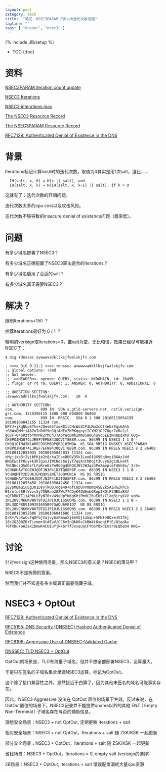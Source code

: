 ```yaml
---
layout: post
category: tech
title:  "笔记：NSEC3PARAM 的hash迭代次数问题"
tagline: ""
tags: [ "dnssec", "nsec3" ] 
---
```

{% include JB/setup %}

* TOC
{:toc}

# 资料

[NSEC3PARAM iteration count update](https://www.ietf.org/mail-archive/web/dnsop/current/msg21656.html)

[NSEC3 Iterations](https://tools.ietf.org/html/draft-york-dnsop-deploying-dnssec-crypto-algs-05#section-2.3.1)

[NSEC3 interations max](https://github.com/miekg/dns/issues/611)

[The NSEC3 Resource Record](https://tools.ietf.org/html/rfc5155#page-7)

[The NSEC3PARAM Resource Record](https://tools.ietf.org/html/rfc5155#page-12)

[RFC7129: Authenticated Denial of Existence in the DNS](https://tools.ietf.org/html/rfc7129)


# 背景

Iterations标记计算hash时的迭代次数，取值为0其实是用1次salt，逗比……

      IH(salt, x, 0) = H(x || salt), and
      IH(salt, x, k) = H(IH(salt, x, k-1) || salt), if k > 0

这就有了：迭代次数的开销问题。

迭代次数太多的cpu cost以及攻击风险。

迭代次数不够导致的insecure denial of existence问题（概率低）。

# 问题

有多少域名部署了NSEC3？

有多少域名正确配置了NSEC3算法适合的Iterations？

有多少域名启用了合适的salt？

有多少域名真正需要NSEC3？

# 解决？

限制Iterations<150 ？

推荐Iterations最好为 0 / 1 ？

精明的verisign取Iterations=0，置salt为空，无比和谐，效果已经尽可能接近NSEC了：

    $ dig +dnssec avwwwvadkllksjfwalskjfv.com

    ; <<>> DiG 9.11.2 <<>> +dnssec avwwwvadkllksjfwalskjfv.com
    ;; global options: +cmd
    ;; Got answer:
    ;; ->>HEADER<<- opcode: QUERY, status: NXDOMAIN, id: 26495
    ;; flags: qr rd ra; QUERY: 1, ANSWER: 0, AUTHORITY: 8, ADDITIONAL: 0

    ;; QUESTION SECTION:
    ;avwwwvadkllksjfwalskjfv.com.	IN	A

    ;; AUTHORITY SECTION:
    com.			899	IN	SOA	a.gtld-servers.net. nstld.verisign-grs.com. 1515390115 1800 900 604800 86400
    com.			899	IN	RRSIG	SOA 8 1 900 20180115054155 20180108043155 11324 com. NPYJ+jXqNUokYhx+JQes65fxwX81lCHcWoZCP3LRm2cCt4eEzPqi6AhA tG0WxQMM+iA6ZoTnRHY9o9QiANEmZKPKqqnyiICYM21OJZUgr7eRuJ/l gGvF+04pRztbYmnMk2rM5hJ7AbYWcDWh1mm0586Ghuyc6EEzNRepqxmU GOg=
    CK0POJMG874LJREF7EFN8430QVIT8BSM.com. 86399 IN NSEC3 1 1 0 - CK0Q1GIN43N1ARRC9OSM6QPQR81H5M9A  NS SOA RRSIG DNSKEY NSEC3PARAM
    CK0POJMG874LJREF7EFN8430QVIT8BSM.com. 86399 IN RRSIG NSEC3 8 2 86400 20180112055033 20180105044033 11324 com. cMyjjxb3+ZyjbPKje2t8/kaIFpxDBOV35kILoxO1QX95qBvoiBXAzJdd WNqKwcIPUuy+k3KlguxJIWCNqs6ujyT7qqXnthDqjt3uvyGIgzdLkeXt fN4NkcsQ5dDsfLFpRreEiPe9G0g4UROSJBYJW3qzGPe2mvpleF4Gk9a/ 3r8=
    VCH6DHAVTOGEHJQOTJN3P41D3TQU8P8F.com. 86399 IN NSEC3 1 1 0 - VCH8QMTP2B5UKJEMQQUS1METJ0QVONCA  NS DS RRSIG
    VCH6DHAVTOGEHJQOTJN3P41D3TQU8P8F.com. 86399 IN RRSIG NSEC3 8 2 86400 20180112053458 20180105042458 11324 com. IEypMBmuiuEgJ81Dsyjk00Joge49+ofC8pUVVmDmq4SEZk5AZRGIkhC6 B1/mtu28HlYvzs5y7O6Eao28ZWs77CDyK92W6mbORwpIXOlPtNBXxBXV sQFkRKTE1iAP0LUfyNT0+V49eUpYKKgKMiPmdC2buEU5zClXqBirykVV uoM=
    3RL20VCNK6KV8OT9TDIJPI0JU1SS6ONS.com. 86399 IN NSEC3 1 1 0 - 3RL3ODP8D910939I655B97GAQU6VE1Q7  NS DS RRSIG
    3RL20VCNK6KV8OT9TDIJPI0JU1SS6ONS.com. 86399 IN RRSIG NSEC3 8 2 86400 20180113052606 20180106041606 11324 com. QrK+/VpRwCufqQFbjVajvy6xFmauXjEeVQj1aSqL+5FNtv8QxeJVI7bj 18c2GZ00ZD+Tizmm+GtATpV/CC6v3nQkU6cCbRW4i6xeqtPtE/U1qdAv 70TXDu+pAZax1DmwK4CUIuYjkk6rTfJxsquqcFYOoY8xdEmzr9LQbeDH KNE=

# 讨论

针对verisign这种使用场景，那么NSEC3的意义是？NSEC的薄马甲？

NSEC5不是折腾的答案。

然而我们并不知道有多少域真正需要隐藏子域。


# NSEC3 + OptOut

[RFC7129: Authenticated Denial of Existence in the DNS](https://tools.ietf.org/html/rfc7129)

[RFC5155: DNS Security (DNSSEC) Hashed Authenticated Denial of Existence](https://tools.ietf.org/html/rfc5155)

[RFC8198: Aggressive Use of DNSSEC-Validated Cache](https://tools.ietf.org/html/rfc8198)

[DNSSEC: TLD NSEC3 + OptOut](http://www.communitydns.eu/DNSSEC.pdf)

OptOut的场景是，TLD有海量子域名，但并不想全部部署NSEC3，运算量大。

于是只在签名的子域名集合里做NSEC3运算，标记为OptOut。

这个除了接口兼容性之外，显然接近于白算了，因为其他未签名的域名可能事实存在。

因此，NSEC3 Aggressive 没法在 OptOut 置位的场景下生效。反过来说，在OptOut置位的场景下，NSEC3记录并不能提供qname以外的其他 ENT ( Empty Non-Terminal ) 子域名存在与否的辅助信息。

理想安全场景：NSEC3 + not OptOut, 定期更新 Iterations + salt

相对安全场景：NSEC3 + not OptOut，Iterations + salt 随 ZSK/KSK 一起更新

部分安全场景：NSEC3 + OptOut，Iterations + salt 随 ZSK/KSK 一起更新 

省钱场景：NSEC3 + OptOut，Iterations = 0, empty salt (verisign的选择)

2B场景：NSEC3 + OptOut, Iterations + salt 错误配置消耗大量cpu资源
